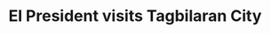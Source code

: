 ---
layout: post
title: 'El President visits Tagbilaran City'
category: top-stories
image: true
archive: true
hl-title: 'EL PRESIDENTE VISITS TAGBILARAN CITY.'
hl-desc: 'Ramon “El Presidente” Fernandez (third from left) of thePhilippine Sports Commission (PSC) in the Visayastogether with Fr. Vicente Uy(extreme right) of the Holy Name University together with the PSC staff Nonnie Lopez, BoobiKintanar and Lerma Binaoro, paid a courtesy call to City Mayor Baba Yap last week to discuss the upcoming sports fete in Central Visayas. In 2019, Tagbilaran City, along with Bacolod, Tacloban and Danao City will host the sports tournament. Fernandez will be touring the LGUs all around Visayas to conduct coordinative meetings in preparation for the event. Further, home-grown boxer from Booy, Tagbilaran City, Virgel "Valiente" Vitor who won in Pinoy Pride 31 - Clash of World Champions against Carlo Demecillo and Pinoy Pride 42 against Alvin Bais both held in Cebu City also paid a visit to personally thank Mayor Yap for his financial assistance.  Vitor is ranked 14 in the Superbantam Weight Division in the country. Still in sports, Mayor Yap led the opening of the John Geesnell L. Yap II Inter-Public Elementary and High School Basketball Cup last Thursday. '
dated: Sept 24 - 30, 2017
---